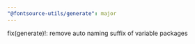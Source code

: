 ```yaml
---
"@fontsource-utils/generate": major
---
```


fix(generate)!: remove auto naming suffix of variable packages
